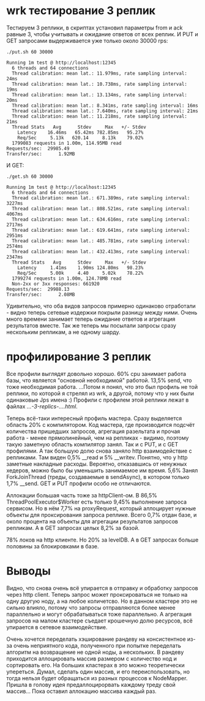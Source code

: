 # wrk тестирование 3 реплик

Тестируем 3 реплики, в скриптах установил параметры from и ack равные 3, чтобы учитывать и ожидание ответов от всех реплик.
И PUT и GET запросами выдерживается уже только около 30000 rps:
```
./put.sh 60 30000

Running 1m test @ http://localhost:12345
  6 threads and 64 connections
  Thread calibration: mean lat.: 11.979ms, rate sampling interval: 24ms
  Thread calibration: mean lat.: 10.738ms, rate sampling interval: 19ms
  Thread calibration: mean lat.: 13.134ms, rate sampling interval: 20ms
  Thread calibration: mean lat.: 8.341ms, rate sampling interval: 16ms
  Thread calibration: mean lat.: 7.640ms, rate sampling interval: 21ms
  Thread calibration: mean lat.: 11.218ms, rate sampling interval: 21ms
  Thread Stats   Avg      Stdev     Max   +/- Stdev
    Latency    16.46ms   65.42ms 782.85ms   95.27%
    Req/Sec     5.13k   620.14     8.13k    79.02%
  1799083 requests in 1.00m, 114.95MB read
Requests/sec:  29985.49
Transfer/sec:      1.92MB
```
И GET:
```
./get.sh 60 30000

Running 1m test @ http://localhost:12345
  6 threads and 64 connections
  Thread calibration: mean lat.: 671.389ms, rate sampling interval: 3227ms
  Thread calibration: mean lat.: 808.521ms, rate sampling interval: 4067ms
  Thread calibration: mean lat.: 634.616ms, rate sampling interval: 2717ms
  Thread calibration: mean lat.: 619.641ms, rate sampling interval: 2951ms
  Thread calibration: mean lat.: 485.781ms, rate sampling interval: 2574ms
  Thread calibration: mean lat.: 432.413ms, rate sampling interval: 2347ms
  Thread Stats   Avg      Stdev     Max   +/- Stdev
    Latency     1.41ms    1.90ms 124.80ms   98.23%
    Req/Sec     5.00k     4.40     5.02k    78.22%
  1799274 requests in 1.00m, 124.78MB read
  Non-2xx or 3xx responses: 661920
Requests/sec:  29988.13
Transfer/sec:      2.08MB
```

Удивительно, что оба видов запросов примерно одинаково отработали - видно теперь сетевые издержки покрыли разницу между ними.
Очень много времени занимает теперь ожидание ответов и агрегация результатов вместе. Так же теперь мы посылали запросы
сразу нескольким репликам, а не одному шарду.

# профилирование 3 реплик

Вcе профили выглядят довольно хорошо. 60% cpu занимает работа базы, что является "основной необходимой" работой.
13,5% send, что тоже необходимая работа.
...Потом я понял, что это был профиль не той реплики, по которой я стрелял из wrk, а другой, потому что у них были
одинаковые Jps имена :) Профили с профилем этой реплики лежат в файлах *...-3-replics-....html*.

Теперь всё-таки интересный профиль мастера. Сразу выделяется область 20% с компилятором. Код мастера, где производится
подсчёт количества пришедших запросов, агрегация разельтата и прочая работа - менее прямолинейный, чем на репликах - видимо,
поэтому такую заметную область компилятор занял. Так и с PUT, и с GET профилями.
А так большую долю снова заняло http взаимодействие с репликами. Там виден 0,5% __read и 5% __writev. Понятно, что у http
заметные накладные расходы. Вероятно, отказавшись от ненужных хедеров, можно было бы уменьшить занимаемое им время.
5,6% Занял ForkJoinThread (треды, создаваемые в sendAsync), в котором только 1,7% __send.
GET и PUT профили особо не отличаются.

Аллокации большая часть тоже за httpClient-ом. В 86,5% ThreadPoolExecutor$Worker есть только 9,45% выполнение запроса сервисом.
Но в нём 7,7% на proxyRequest, который аллоцирует нужные объекты для проксирования запроса реплике. Всего 0,7% отдан базе,
и около процента на объекты для агрегации результатов запросов репликам. А в GET запросах целых 8,2% за базой.

78% локов на http клиенте. Но 20% за levelDB. А в GET запросах больше половины за блокировками в базе.

# Выводы

Видно, что снова очень всё упирается в отправку и обработку запросов через http client.
Теперь запрос может проксироваться не только на одну другую ноду, а на любое количетсво. Но в данном кластере это не сильно влияло,
потому что запросы отправляются более менее параллельно и могут обрабатываться тоже параллельно. А агрегация запросов на
малом кластере съедает крошечную долю ресурсов, всё упирается в сетевое взаимодействие.

Очень хочется переделать хэширование рандеву на консистентное из-за очень неприятного кода, полученного при попытке переделать
алгоритм на возвращение не одной ноды, а нескольких. В рандеву приходится аллоцировать массив размером с количество нод
и сортировать его. На больших кластерах в это можно теоретически упереться. Думал, сделать один массив, и его переиспользовать,
но тогда нельзя будет обращаться из разных процессов к NodeMapper. Пришла в голову идея предаллоцирорвать каждому треду
свой массив... Пока оставил аллокацию массива каждый раз.
